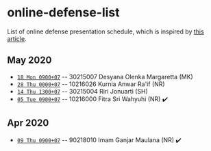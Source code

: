 # online-defense-list
List of online defense presentation schedule, which is inspired by [this article](https://now.tufts.edu/articles/defense-online-defenses).

## May 2020
* [``18 Mon 0900+07``]() -- 30215007 Desyana Olenka Margaretta (MK)
* [``28 Thu 0000+07``]() -- 10216026 Kurnia Anwar Ra'if (NR)
* [``14 Thu 1300+07``]() -- 30215004 Riri Jonuarti (SH)
* [``05 Tue 0900+07``]() -- 10216000 Fitra Sri Wahyuhi (NR) :heavy_check_mark:

## Apr 2020
* [``09 Thu 0900+07``]() -- 90218010 Imam Ganjar Maulana (NR) :heavy_check_mark:
